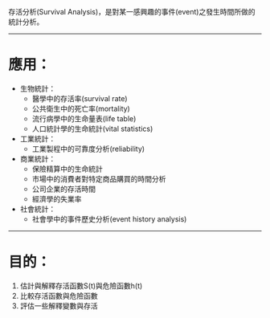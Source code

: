 存活分析(Survival Analysis)，是對某一感興趣的事件(event)之發生時間所做的統計分析。
- - -
# 應用：
- 生物統計：
	- 醫學中的存活率(survival rate)
	- 公共衛生中的死亡率(mortality)
	- 流行病學中的生命量表(life table)
	- 人口統計學的生命統計(vital statistics)
- 工業統計：
	- 工業製程中的可靠度分析(reliability)
- 商業統計：
	- 保險精算中的生命統計
	- 市場中的消費者對特定商品購買的時間分析
	- 公司企業的存活時間
	- 經濟學的失業率
- 社會統計：
	- 社會學中的事件歷史分析(event history analysis)
- - -
# 目的：
1. 估計與解釋存活函數S(t)與危險函數h(t)
2. 比較存活函數與危險函數
3. 評估一些解釋變數與存活